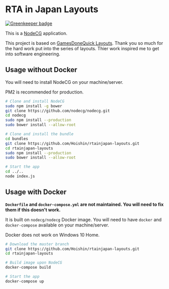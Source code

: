 # RTA in Japan Layouts

[![Greenkeeper badge](https://badges.greenkeeper.io/Hoishin/rtainjapan-layouts.svg)](https://greenkeeper.io/)

This is a [NodeCG](http://github.com/nodecg/nodecg) application.

This project is based on [GamesDoneQuick Layouts](https://github.com/GamesDoneQuick/sgdq17-layouts). Thank you so much for the hard work put into the series of layouts. Thier work inspired me to get into software engineering.

## Usage without Docker

You will need to install NodeCG on your machine/server.

PM2 is recommended for production.

```sh
# Clone and install NodeCG
sudo npm install -g bower
git clone https://github.com/nodecg/nodecg.git
cd nodecg
sudo npm install --production
sudo bower install --allow-root

# Clone and install the bundle
cd bundles
git clone https://github.com/Hoishin/rtainjapan-layouts.git
cd rtainjapan-layouts
sudo npm install --production
sudo bower install --allow-root

# Start the app
cd ../..
node index.js
```

## Usage with Docker

**`Dockerfile` and `docker-compose.yml` are not maintained. You will need to fix them if this doesn't work.**

It is built on `nodecg/nodecg` Docker image. You will need to have `docker` and `docker-compose` available on your machine/server.

Docker does not work on Windows 10 Home.

```sh
# Download the master branch
git clone https://github.com/Hoishin/rtainjapan-layouts.git
cd rtainjapan-layouts

# Build image upon NodeCG
docker-compose build

# Start the app
docker-compose up
```